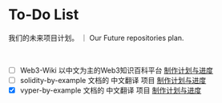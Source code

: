 # To-Do List
我们的未来项目计划。  ｜  Our Future repositories plan.
 
 <br>
 
 - [ ]    Web3-Wiki   以中文为主的Web3知识百科平台   [制作计划与进度](https://github.com/Web3-Club/Web3wiki-Website/issues/7)<be>
 - [ ]    solidity-by-example 文档的 中文翻译 项目  [制作计划与进度](https://github.com/Web3-Club/solidity-by-example_Chinese/issues/2)<br>
 - [x]    vyper-by-example    文档的 中文翻译 项目  [制作计划与进度](https://github.com/Web3-Club/vyper-by-example_Chinese/issues/1)
